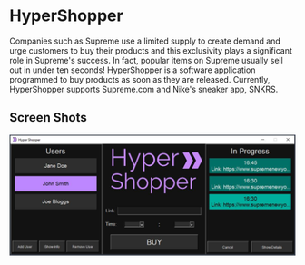 # HyperShopper

Companies such as Supreme use a limited supply to create demand and urge customers to buy their products and this exclusivity plays a significant role in Supreme's success. In fact, popular items on Supreme usually sell out in under ten seconds! HyperShopper is a software application programmed to buy products as soon as they are released. Currently, HyperShopper supports Supreme.com and Nike's sneaker app, SNKRS. 

## Screen Shots

![image info](screenshots/showcase-1.jpg)
